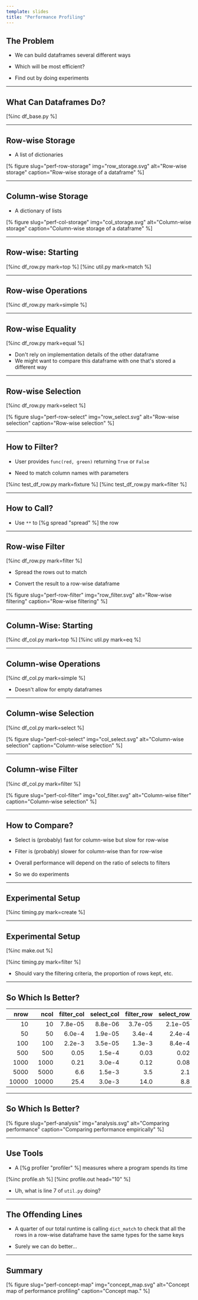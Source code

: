 ```yaml
---
template: slides
title: "Performance Profiling"
---
```


## The Problem

-   We can build dataframes several different ways

-   Which will be most efficient?

-   Find out by doing experiments

---

## What Can Dataframes Do?

[%inc df_base.py %]

---

## Row-wise Storage

-   A list of dictionaries

[% figure
   slug="perf-row-storage"
   img="row_storage.svg"
   alt="Row-wise storage"
   caption="Row-wise storage of a dataframe"
%]

---

## Column-wise Storage

-   A dictionary of lists

[% figure
   slug="perf-col-storage"
   img="col_storage.svg"
   alt="Column-wise storage"
   caption="Column-wise storage of a dataframe"
%]

---

## Row-wise: Starting

[%inc df_row.py mark=top %]
[%inc util.py mark=match %]

---

## Row-wise Operations

[%inc df_row.py mark=simple %]

---

## Row-wise Equality

[%inc df_row.py mark=equal %]

-   Don't rely on implementation details of the other dataframe
-   We might want to compare this dataframe with one that's stored a different way

---

## Row-wise Selection

[%inc df_row.py mark=select %]

[% figure
   slug="perf-row-select"
   img="row_select.svg"
   alt="Row-wise selection"
   caption="Row-wise selection"
%]

---

## How to Filter?

-   User provides `func(red, green)` returning `True` or `False`

-   Need to match column names with parameters

[%inc test_df_row.py mark=fixture %]
[%inc test_df_row.py mark=filter %]

---

## How to Call?

-   Use `**` to [%g spread "spread" %] the row

---

## Row-wise Filter

[%inc df_row.py mark=filter %]

-   Spread the rows out to match

-   Convert the result to a row-wise dataframe

[% figure
   slug="perf-row-filter"
   img="row_filter.svg"
   alt="Row-wise filtering"
   caption="Row-wise filtering"
%]

---

## Column-Wise: Starting

[%inc df_col.py mark=top %]
[%inc util.py mark=eq %]

---

## Column-wise Operations

[%inc df_col.py mark=simple %]

-   Doesn't allow for empty dataframes

---

## Column-wise Selection

[%inc df_col.py mark=select %]

[% figure
   slug="perf-col-select"
   img="col_select.svg"
   alt="Column-wise selection"
   caption="Column-wise selection"
%]

---

## Column-wise Filter

[%inc df_col.py mark=filter %]

[% figure
   slug="perf-col-filter"
   img="col_filter.svg"
   alt="Column-wise filter"
   caption="Column-wise selection"
%]

---

## How to Compare?

-   Select is (probably) fast for column-wise but slow for row-wise

-   Filter is (probably) slower for column-wise than for row-wise

-   Overall performance will depend on the ratio of selects to filters

-   So we do experiments

---

## Experimental Setup

[%inc timing.py mark=create %]

---

## Experimental Setup

[%inc make.out %]

[%inc timing.py mark=filter %]

-   Should vary the filtering criteria, the proportion of rows kept, etc.

---

## So Which Is Better?

| nrow | ncol | filter_col | select_col | filter_row | select_row |
| ---: | ---: | ---------: | ---------: | ---------: | ---------: |
| 10 | 10 | 7.8e-05 | 8.8e-06 | 3.7e-05 | 2.1e-05 |
| 50 | 50 | 6.0e-4 | 1.9e-05 | 3.4e-4 | 2.4e-4 |
| 100 | 100 | 2.2e-3 | 3.5e-05 | 1.3e-3 | 8.4e-4 |
| 500 | 500 | 0.05 | 1.5e-4 | 0.03 | 0.02 |
| 1000 | 1000 | 0.21 | 3.0e-4 | 0.12 | 0.08 |
| 5000 | 5000 | 6.6 | 1.5e-3 | 3.5 | 2.1 |
| 10000 | 10000 | 25.4 | 3.0e-3 | 14.0 | 8.8 |

---

## So Which Is Better?

[% figure
   slug="perf-analysis"
   img="analysis.svg"
   alt="Comparing performance"
   caption="Comparing performance empirically"
%]

---

## Use Tools

-   A [%g profiler "profiler" %] measures where a program spends its time

[%inc profile.sh %]
[%inc profile.out head="10" %]

-   Uh, what is line 7 of `util.py` doing?

---

## The Offending Lines

-   A quarter of our total runtime is calling `dict_match` to check that
    all the rows in a row-wise dataframe
    have the same types for the same keys

-   Surely we can do better…

---

<!--# class="summary" -->

## Summary

[% figure
   slug="perf-concept-map"
   img="concept_map.svg"
   alt="Concept map of performance profiling"
   caption="Concept map."
%]
